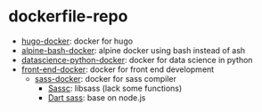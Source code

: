 # dockerfile-repo

* [hugo-docker](hugo-docker): docker for hugo    
* [alpine-bash-docker](alpine-bash-docker): alpine docker using bash instead of ash    
* [datascience-python-docker](datascience-python-docker): docker for data science in python
* [front-end-docker](front-end-docker): docker for front end development
    * [sass-docker](front-end-docker/sass-docker): docker for sass compiler
        * [Sassc](front-end-docker/sass-docker/libsass-docker): libsass (lack some functions)
        * [Dart sass](front-end-docker/sass-docker/dart-sass-docker): base on node.js